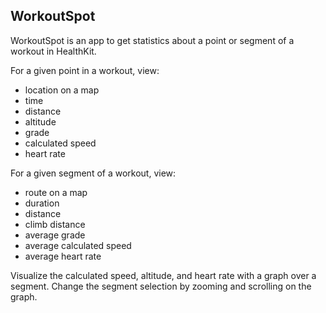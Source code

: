 ## WorkoutSpot

WorkoutSpot is an app to get statistics about a point or segment of a workout in HealthKit. 

For a given point in a workout, view: 
- location on a map
- time
- distance
- altitude
- grade
- calculated speed
- heart rate

For a given segment of a workout, view: 
- route on a map
- duration
- distance
- climb distance
- average grade
- average calculated speed
- average heart rate

Visualize the calculated speed, altitude, and heart rate with a graph over a segment. 
Change the segment selection by zooming and scrolling on the graph.
